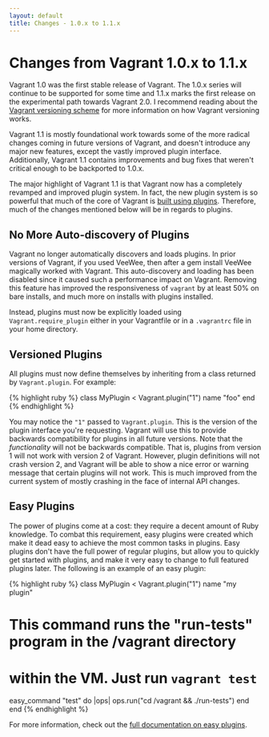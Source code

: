 ```yaml
---
layout: default
title: Changes - 1.0.x to 1.1.x
---
```


<h1 class="top">Changes from Vagrant 1.0.x to 1.1.x</h1>

Vagrant 1.0 was the first stable release of Vagrant. The 1.0.x series
will continue to be supported for some time and 1.1.x marks the first release
on the experimental path towards Vagrant 2.0. I recommend reading about the
[Vagrant versioning scheme](/version_scheme.html) for more information on
how Vagrant versioning works.

Vagrant 1.1 is mostly foundational work towards some of the more radical
changes coming in future versions of Vagrant, and doesn't introduce any
major new features, except the vastly improved plugin interface. Additionally,
Vagrant 1.1 contains improvements and bug fixes that weren't critical enough
to be backported to 1.0.x.

The major highlight of Vagrant 1.1 is that Vagrant now has a completely
revamped and improved plugin system. In fact, the new plugin system is so
powerful that much of the core of Vagrant is
[built using plugins](https://github.com/mitchellh/vagrant/tree/master/plugins).
Therefore, much of the changes mentioned below will be in regards to plugins.

## No More Auto-discovery of Plugins

Vagrant no longer automatically discovers and loads plugins.
In prior versions of Vagrant, if you used VeeWee, then after a gem install
VeeWee magically worked with Vagrant. This auto-discovery and loading has
been disabled since it caused such a performance impact on Vagrant. Removing
this feature has improved the responsiveness of `vagrant` by at least 50%
on bare installs, and much more on installs with plugins installed.

Instead, plugins must now be explicitly loaded using `Vagrant.require_plugin`
either in your Vagrantfile or in a `.vagrantrc` file in your home directory.

## Versioned Plugins

All plugins must now define themselves by inheriting from a class returned
by `Vagrant.plugin`. For example:

{% highlight ruby %}
class MyPlugin < Vagrant.plugin("1")
  name "foo"
end
{% endhighlight %}

You may notice the `"1"` passed to `Vagrant.plugin`. This is the version of
the plugin interface you're requesting. Vagrant will use this to provide backwards
compatibility for plugins in all future versions. Note that the _functionality_
will not be backwards compatible. That is, plugins from version 1 will not work
with version 2 of Vagrant. However, plugin definitions will not crash version 2,
and Vagrant will be able to show a nice error or warning message that certain
plugins will not work. This is much improved from the current system of mostly
crashing in the face of internal API changes.

## Easy Plugins

The power of plugins come at a cost: they require a decent amount of Ruby
knowledge. To combat this requirement, easy plugins were created which make
it dead easy to achieve the most common tasks in plugins. Easy plugins don't
have the full power of regular plugins, but allow you to quickly get started
with plugins, and make it very easy to change to full featured plugins later.
The following is an example of an easy plugin:

{% highlight ruby %}
class MyPlugin < Vagrant.plugin("1")
  name "my plugin"

  # This command runs the "run-tests" program in the /vagrant directory
  # within the VM. Just run `vagrant test`
  easy_command "test" do |ops|
    ops.run("cd /vagrant && ./run-tests")
  end
end
{% endhighlight %}

For more information, check out the [full documentation on easy plugins](#).
